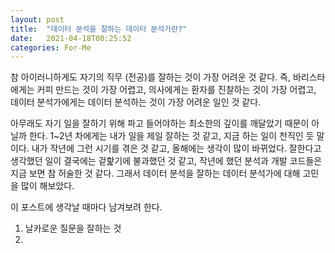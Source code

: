 ```yaml
---
layout: post
title:  "데이터 분석을 잘하는 데이터 분석가란?"
date:   2021-04-18T00:25:52
categories: For-Me
---
```


참 아이러니하게도 자기의 직무 (전공)를 잘하는 것이 가장 어려운 것 같다. 즉, 바리스타에게는 커피 만드는 것이 가장 어렵고, 의사에게는 환자를 진찰하는 것이 가장 어렵고, 데이터 분석가에게는 데이터 분석하는 것이 가장 어려운 일인 것 같다.


아무래도 자기 일을 잘하기 위해 파고 들어야하는 최소한의 깊이를 깨달았기 때문이 아닐까 한다. 1~2년 차에게는 내가 일을 제일 잘하는 것 같고, 지금 하는 일이 천직인 듯 말이다.
내가 작년에 그런 시기를 겪은 것 같고, 올해에는 생각이 많이 바뀌었다. 잘한다고 생각했던 일이 결국에는 겉핥기에 불과했던 것 같고, 작년에 했던 분석과 개발 코드들은 지금 보면 참 허술한 것 같다.
그래서 데이터 분석을 잘하는 데이터 분석가에 대해 고민을 많이 해보았다.


이 포스트에 생각날 때마다 남겨보려 한다.


1. 날카로운 질문을 잘하는 것 
2. 

